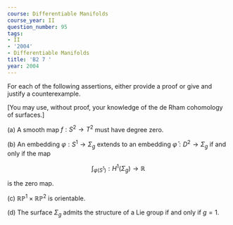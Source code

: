 ```yaml
---
course: Differentiable Manifolds
course_year: II
question_number: 95
tags:
- II
- '2004'
- Differentiable Manifolds
title: 'B2 7 '
year: 2004
---
```



For each of the following assertions, either provide a proof or give and justify a counterexample.

[You may use, without proof, your knowledge of the de Rham cohomology of surfaces.]

(a) A smooth map $f: S^{2} \rightarrow T^{2}$ must have degree zero.

(b) An embedding $\varphi: S^{1} \rightarrow \Sigma_{g}$ extends to an embedding $\bar{\varphi}: D^{2} \rightarrow \Sigma_{g}$ if and only if the map

$$\int_{\varphi\left(S^{1}\right)}: H^{1}\left(\Sigma_{g}\right) \rightarrow \mathbb{R}$$

is the zero map.

(c) $\mathbb{R} \mathbb{P}^{1} \times \mathbb{R P}^{2}$ is orientable.

(d) The surface $\Sigma_{g}$ admits the structure of a Lie group if and only if $g=1$.
